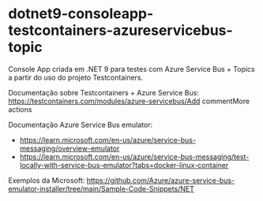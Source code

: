 # dotnet9-consoleapp-testcontainers-azureservicebus-topic
Console App criada em .NET 9 para testes com Azure Service Bus + Topics a partir do uso do projeto Testcontainers.

Documentação sobre Testcontainers + Azure Service Bus: https://testcontainers.com/modules/azure-servicebus/Add commentMore actions

Documentação Azure Service Bus emulator:
- https://learn.microsoft.com/en-us/azure/service-bus-messaging/overview-emulator
- https://learn.microsoft.com/en-us/azure/service-bus-messaging/test-locally-with-service-bus-emulator?tabs=docker-linux-container

Exemplos da Microsoft: https://github.com/Azure/azure-service-bus-emulator-installer/tree/main/Sample-Code-Snippets/NET
